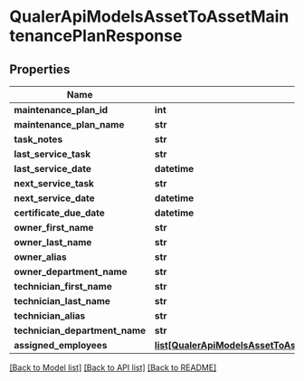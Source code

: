 # QualerApiModelsAssetToAssetMaintenancePlanResponse

## Properties
Name | Type | Description | Notes
------------ | ------------- | ------------- | -------------
**maintenance_plan_id** | **int** |  | [optional] 
**maintenance_plan_name** | **str** |  | [optional] 
**task_notes** | **str** |  | [optional] 
**last_service_task** | **str** |  | [optional] 
**last_service_date** | **datetime** |  | [optional] 
**next_service_task** | **str** |  | [optional] 
**next_service_date** | **datetime** |  | [optional] 
**certificate_due_date** | **datetime** |  | [optional] 
**owner_first_name** | **str** |  | [optional] 
**owner_last_name** | **str** |  | [optional] 
**owner_alias** | **str** |  | [optional] 
**owner_department_name** | **str** |  | [optional] 
**technician_first_name** | **str** |  | [optional] 
**technician_last_name** | **str** |  | [optional] 
**technician_alias** | **str** |  | [optional] 
**technician_department_name** | **str** |  | [optional] 
**assigned_employees** | [**list[QualerApiModelsAssetToAssetMaintenancePlanResponseAssignedEmployee]**](QualerApiModelsAssetToAssetMaintenancePlanResponseAssignedEmployee.md) |  | [optional] 

[[Back to Model list]](../README.md#documentation-for-models) [[Back to API list]](../README.md#documentation-for-api-endpoints) [[Back to README]](../README.md)


